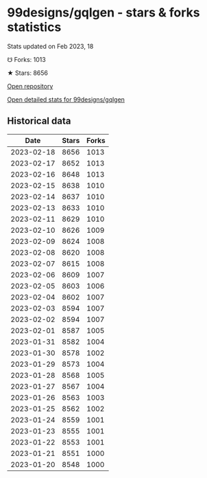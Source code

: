 # 99designs/gqlgen - stars & forks statistics

Stats updated on Feb 2023, 18

☋ Forks: 1013

★ Stars: 8656

[Open repository](https://github.com/99designs/gqlgen)

[Open detailed stats for 99designs/gqlgen](https://reviewgithub.com/rep/99designs/gqlgen)

## Historical data
| Date | Stars | Forks |
|------|-------|-------|
| 2023-02-18 | 8656 | 1013 | 
| 2023-02-17 | 8652 | 1013 | 
| 2023-02-16 | 8648 | 1013 | 
| 2023-02-15 | 8638 | 1010 | 
| 2023-02-14 | 8637 | 1010 | 
| 2023-02-13 | 8633 | 1010 | 
| 2023-02-11 | 8629 | 1010 | 
| 2023-02-10 | 8626 | 1009 | 
| 2023-02-09 | 8624 | 1008 | 
| 2023-02-08 | 8620 | 1008 | 
| 2023-02-07 | 8615 | 1008 | 
| 2023-02-06 | 8609 | 1007 | 
| 2023-02-05 | 8603 | 1006 | 
| 2023-02-04 | 8602 | 1007 | 
| 2023-02-03 | 8594 | 1007 | 
| 2023-02-02 | 8594 | 1007 | 
| 2023-02-01 | 8587 | 1005 | 
| 2023-01-31 | 8582 | 1004 | 
| 2023-01-30 | 8578 | 1002 | 
| 2023-01-29 | 8573 | 1004 | 
| 2023-01-28 | 8568 | 1005 | 
| 2023-01-27 | 8567 | 1004 | 
| 2023-01-26 | 8563 | 1003 | 
| 2023-01-25 | 8562 | 1002 | 
| 2023-01-24 | 8559 | 1001 | 
| 2023-01-23 | 8555 | 1001 | 
| 2023-01-22 | 8553 | 1001 | 
| 2023-01-21 | 8551 | 1000 | 
| 2023-01-20 | 8548 | 1000 | 

